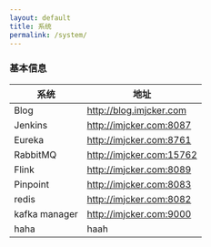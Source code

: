 ```yaml
---
layout: default
title: 系统
permalink: /system/
---
```


### 基本信息

|               系统               |                             地址                                 |
| ------------------------------- | ------------------------------------------------------------ |
| Blog                  | <http://blog.imjcker.com>                                                  |
| Jenkins               | <http://imjcker.com:8087>                                                   |
| Eureka                | <http://imjcker.com:8761>                                               |
| RabbitMQ              | <http://imjcker.com:15762> |
| Flink                 | <http://imjcker.com:8089>                |
| Pinpoint              | <http://imjcker.com:8083>                                      |
| redis                 | <http://imjcker.com:8082>                        |
| kafka manager         | <http://imjcker.com:9000>                          |
| haha | haah |

